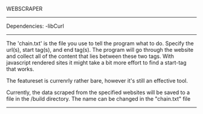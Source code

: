 
WEBSCRAPER

-----------------------------------

Dependencies:
  -libCurl

-----------------------------------

The 'chain.txt' is the file you use to tell the program what to do. 
Specify the url(s), start tag(s), and end tag(s).
The program will go through the website and collect all of the content that lies
between these two tags. With javascript rendered sites it might take a bit more effort to 
find a start-tag that works.

The featureset is currenrly rather bare, however it's still an effective tool.

Currently, the data scraped from the specified websites will be saved to a file in the /build directory. The name can be changed in the "chain.txt" file

----------------------------------
